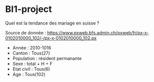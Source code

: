 # BI1-project
Quel est la tendance des mariage en suisse ?

Source de donnée : 
https://www.pxweb.bfs.admin.ch/pxweb/fr/px-x-0102010000_102/-/px-x-0102010000_102.px

- Année : 2010-1016
- Canton : Tous(27)
- Population : résident permanante
- Sexe : total + H + F
- Etat civil : Tous(6)
- Age : Tous(102)

